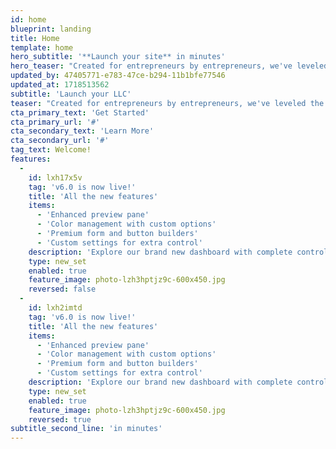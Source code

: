 ```yaml
---
id: home
blueprint: landing
title: Home
template: home
hero_subtitle: '**Launch your site** in minutes'
hero_teaser: "Created for entrepreneurs by entrepreneurs, we've leveled the playing field for side hustlers, innovators, and seasoned starters, too."
updated_by: 47405771-e783-47ce-b294-11b1bfe77546
updated_at: 1718513562
subtitle: 'Launch your LLC'
teaser: "Created for entrepreneurs by entrepreneurs, we've leveled the playing field for side hustlers, innovators, and seasoned starters, too."
cta_primary_text: 'Get Started'
cta_primary_url: '#'
cta_secondary_text: 'Learn More'
cta_secondary_url: '#'
tag_text: Welcome!
features:
  -
    id: lxh17x5v
    tag: 'v6.0 is now live!'
    title: 'All the new features'
    items:
      - 'Enhanced preview pane'
      - 'Color management with custom options'
      - 'Premium form and button builders'
      - 'Custom settings for extra control'
    description: 'Explore our brand new dashboard with complete control over your UI components. Create and manage projects, build forms easily and apply any color you want to use.'
    type: new_set
    enabled: true
    feature_image: photo-lzh3hptjz9c-600x450.jpg
    reversed: false
  -
    id: lxh2imtd
    tag: 'v6.0 is now live!'
    title: 'All the new features'
    items:
      - 'Enhanced preview pane'
      - 'Color management with custom options'
      - 'Premium form and button builders'
      - 'Custom settings for extra control'
    description: 'Explore our brand new dashboard with complete control over your UI components. Create and manage projects, build forms easily and apply any color you want to use.'
    type: new_set
    enabled: true
    feature_image: photo-lzh3hptjz9c-600x450.jpg
    reversed: true
subtitle_second_line: 'in minutes'
---
```

